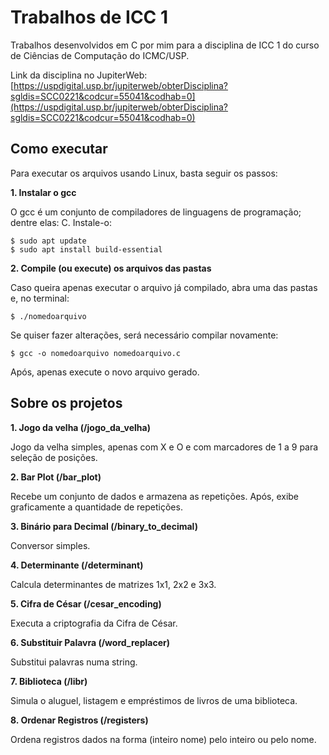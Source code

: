 # Trabalhos de ICC 1

Trabalhos desenvolvidos em C por mim para a disciplina de ICC 1 do curso de Ciências de Computação do ICMC/USP.

Link da disciplina no JupiterWeb:
[https://uspdigital.usp.br/jupiterweb/obterDisciplina?sgldis=SCC0221&codcur=55041&codhab=0](https://uspdigital.usp.br/jupiterweb/obterDisciplina?sgldis=SCC0221&codcur=55041&codhab=0)


## Como executar

Para executar os arquivos usando Linux, basta seguir os passos:

 **1. Instalar o gcc**
 
 O gcc é um conjunto de compiladores de linguagens de programação; dentre elas: C. Instale-o:
 

    $ sudo apt update
    $ sudo apt install build-essential

 **2. Compile (ou execute) os arquivos das pastas**
 
 Caso queira apenas executar o arquivo já compilado, abra uma das pastas e, no terminal:

    $ ./nomedoarquivo
   
Se quiser fazer alterações, será necessário compilar novamente:

    $ gcc -o nomedoarquivo nomedoarquivo.c
Após, apenas execute o novo arquivo gerado.

## Sobre os projetos

**1.  Jogo da velha (/jogo_da_velha)**

Jogo da velha simples, apenas com X e O e com marcadores de 1 a 9 para seleção de posições.

**2. Bar Plot (/bar_plot)**

Recebe um conjunto de dados e armazena as repetições. Após, exibe graficamente a quantidade de repetições.

**3. Binário para Decimal (/binary_to_decimal)**

Conversor simples.

**4. Determinante (/determinant)**

Calcula determinantes de matrizes 1x1, 2x2 e 3x3.

**5. Cifra de César (/cesar_encoding)**

Executa a criptografia da Cifra de César.

**6. Substituir Palavra (/word_replacer)**

Substitui palavras numa string.

**7. Biblioteca (/libr)**

Simula o aluguel, listagem e empréstimos de livros de uma biblioteca.

**8. Ordenar Registros (/registers)**

Ordena registros dados na forma (inteiro nome) pelo inteiro ou pelo nome.